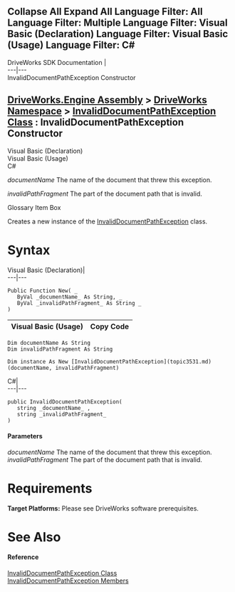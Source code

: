 Collapse All Expand All Language Filter: All  Language Filter: Multiple  Language Filter: Visual Basic (Declaration) Language Filter: Visual Basic (Usage) Language Filter: C#  
---  
DriveWorks SDK Documentation  |   
---|---  
InvalidDocumentPathException Constructor   
  
[DriveWorks.Engine Assembly](topic2156.md) > [DriveWorks Namespace](topic2159.md) > [InvalidDocumentPathException Class](topic3531.md) : InvalidDocumentPathException Constructor  
---  
  
Visual Basic (Declaration)    
Visual Basic (Usage)    
C# 

_documentName_
    The name of the document that threw this exception.

_invalidPathFragment_
    The part of the document path that is invalid.

Glossary Item Box

Creates a new instance of the [InvalidDocumentPathException](topic3531.md) class. 

# Syntax

Visual Basic (Declaration)|   
---|---  
      
    
    Public Function New( _
       ByVal _documentName_ As String, _
       ByVal _invalidPathFragment_ As String _
    )  
  
Visual Basic (Usage)| Copy Code  
---|---  
      
    
    Dim documentName As String
    Dim invalidPathFragment As String
     
    Dim instance As New [InvalidDocumentPathException](topic3531.md)(documentName, invalidPathFragment)  
  
C#|   
---|---  
      
    
    public InvalidDocumentPathException( 
       string _documentName_ ,
       string _invalidPathFragment_
    )  
  
#### Parameters

 _documentName_
    The name of the document that threw this exception.
_invalidPathFragment_
    The part of the document path that is invalid.

# Requirements

**Target Platforms:** Please see DriveWorks software prerequisites.

# See Also

#### Reference

[InvalidDocumentPathException Class](topic3531.md)   
[InvalidDocumentPathException Members](topic3532.md)


